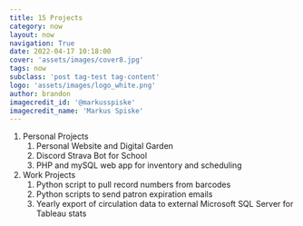 ```yaml
---
title: 15 Projects
category: now
layout: now
navigation: True
date: 2022-04-17 10:18:00
cover: 'assets/images/cover8.jpg'
tags: now
subclass: 'post tag-test tag-content'
logo: 'assets/images/logo_white.png'
author: brandon
imagecredit_id: '@markusspiske'
imagecredit_name: 'Markus Spiske'
---
```


1. Personal Projects
	1. Personal Website and Digital Garden
	2. Discord Strava Bot for School
	2. PHP and mySQL web app for inventory and scheduling
2. Work Projects
	1. Python script to pull record numbers from barcodes
	2. Python scripts to send patron expiration emails
	3. Yearly export of circulation data to external Microsoft SQL Server for Tableau stats